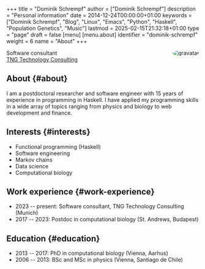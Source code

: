 +++
title = "Dominik Schrempf"
author = ["Dominik Schrempf"]
description = "Personal information"
date = 2014-12-24T00:00:00+01:00
keywords = ["Dominik Schrempf", "Blog", "Linux", "Emacs", "Python", "Haskell", "Population Genetics", "Music"]
lastmod = 2025-02-15T21:32:18+01:00
type = "page"
draft = false
[menu]
  [menu.about]
    identifier = "dominik-schrempf"
    weight = 6
    name = "About"
+++

<img style="border-radius: 50%; float: right;"
     src="https://www.gravatar.com/avatar/b05a00fb86fa378973181afd07c7e548?s=150"
     alt="gravatar"
     title="Dominik Schrempf"/>

<span class="icons-item"> <a href="https://github.com/dschrempf" target="_blank"><i class="fab fa-github"></i></a></span>
<span class="icons-item"> <a href="https://www.stackoverflow.com/users/3536806" target="_blank"><i class="fab fa-stack-overflow fa-1x"></i></a></span>
<span class="icons-item"> <a rel="me" href="https://fosstodon.org/@dschrempf" target="_blank"><i class="fab fa-mastodon fa-1x"></i></a></span>
<span class="icons-item"> <a href="https://orcid.org/0000-0001-8865-9237" target="_blank"><i class="fab fa-orcid fa-1x"></i></a></span>
<span class="icons-item"> <a href="https://scholar.google.com/citations?user=3pvnGAcAAAAJ" target="_blank"><i class="fab fa-google fa-1x"></i></a></span>
<span class="icons-item"> <a href="mailto:dominik.schrempf@gmail.com"><i class="fas fa-envelope fa-1x"></i></a></span>
<span class="icons-item"> <a href="/gpg_public_key.txt"><i class="fas fa-key fa-1x"></i></a></span>

Software consultant<br />
[TNG Technology Consulting](https://www.tngtech.com/en/)


## About {#about}

I am a postdoctoral researcher and software engineer with 15 years of experience
in programming in Haskell. I have applied my programming skills in a wide array
of topics ranging from physics and biology to web development and finance.


## Interests {#interests}

-   Functional programming (Haskell)
-   Software engineering
-   Markov chains
-   Data science
-   Computational biology


## Work experience {#work-experience}

-   2023 -- present: Software consultant, TNG Technology Consulting (Munich)
-   2017 -- 2023:  Postdoc in computational biology (St. Andrews, Budapest)


## Education {#education}

-   2013 -- 2017:  PhD in computational biology (Vienna, Aarhus)
-   2006 -- 2013:  BSc and MSc in physics (Vienna, Santiago de Chile)
